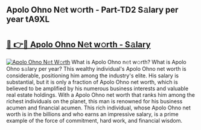 ## Apolo Ohno N𝚎t w𝚘rth - Part-TD2 S𝚊lary per year tA9XL

# <h2><a href="http://gc3xesg.nevu.top/?p=Apolo+Ohno">🔗 👉🔴 Apolo Ohno N𝚎t w𝚘rth - S𝚊lary</a></h2>

[![Apolo Ohno N𝚎t W𝚘rth](https://i.imgur.com/Oavwk0R.jpeg)](http://gc3xesg.nevu.top/?p=Apolo+Ohno)
What is Apolo Ohno n𝚎t w𝚘rth? What is Apolo Ohno s𝚊lary per year?
This wealthy individual's Apolo Ohno net worth is considerable, positioning him among the industry's elite. His salary is substantial, but it is only a fraction of Apolo Ohno net worth, which is believed to be amplified by his numerous business interests and valuable real estate holdings. With a Apolo Ohno net worth that ranks him among the richest individuals on the planet, this man is renowned for his business acumen and financial acumen. This rich individual, whose Apolo Ohno net worth is in the billions and who earns an impressive salary, is a prime example of the force of commitment, hard work, and financial wisdom.
